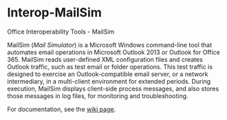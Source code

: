 # Interop-MailSim
Office Interoperability Tools - MailSim

MailSim (*Mail Simulator*) is a Microsoft Windows command-line tool that automates email operations in Microsoft Outlook 2013 or Outlook for Office 365. 
MailSim reads user-defined XML configuration files and creates Outlook traffic, such as test email or folder operations. 
This test traffic is designed to exercise an Outlook-compatible email server, or a network intermediary, in a multi-client environment for extended periods. 
During execution, MailSim displays client-side process messages, and also stores those messages in log files, for monitoring and troubleshooting.

For documentation, see the [wiki page](https://github.com/OfficeDev/Interop-MailSim/wiki).
